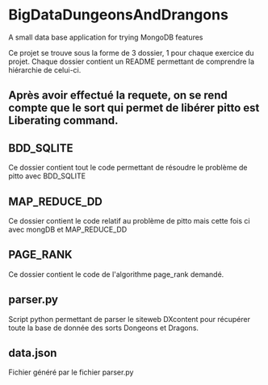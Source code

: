 # BigDataDungeonsAndDrangons
A small data base application for trying MongoDB features

Ce projet se trouve sous la forme de 3 dossier, 1 pour chaque exercice du projet.
Chaque dossier contient un README permettant de comprendre la hiérarchie de celui-ci.

## Après avoir effectué la requete, on se rend compte que le sort qui permet de libérer pitto est Liberating command.

BDD_SQLITE
----------
Ce dossier contient tout le code permettant de résoudre le problème de pitto avec BDD_SQLITE

MAP_REDUCE_DD
-------------
Ce dossier contient le code relatif au problème de pitto mais cette fois ci avec mongDB et MAP_REDUCE_DD

PAGE_RANK
---------
Ce dossier contient le code de l'algorithme page_rank demandé.

parser.py
---------
Script python permettant de parser le siteweb DXcontent pour récupérer toute la base de donnée des sorts Dongeons et Dragons.

data.json
---------
Fichier généré par le fichier parser.py
